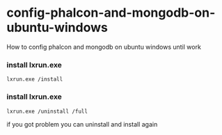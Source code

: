 # config-phalcon-and-mongodb-on-ubuntu-windows
How to config phalcon and mongodb on ubuntu windows until work

### install lxrun.exe
`lxrun.exe /install`

### install lxrun.exe
`lxrun.exe /uninstall /full`

if you got problem you can uninstall and install again 

